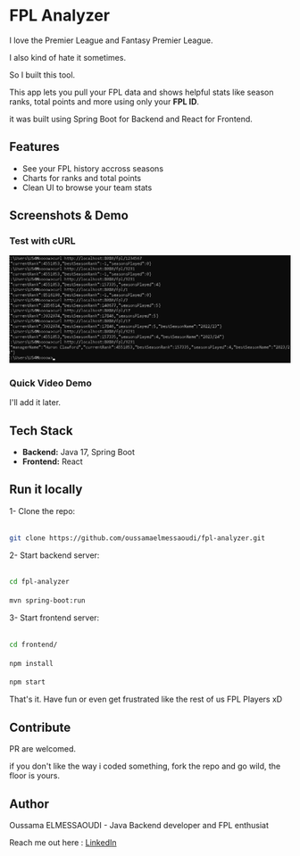 # FPL Analyzer 

I love the Premier League and Fantasy Premier League.

I also kind of hate it sometimes.

So I built this tool.

This app lets you pull your FPL data and shows helpful stats like season ranks, total points and more using only your **FPL ID**.

it was built using Spring Boot for Backend and React for Frontend.

## Features
- See your FPL history accross seasons
- Charts for ranks and total points
- Clean UI to browse your team stats

## Screenshots & Demo

### Test with cURL

![Testing the API using cURL](assets/testing-using-curl.png)

### Quick Video Demo

I'll add it later.

## Tech Stack

- **Backend:** Java 17, Spring Boot
- **Frontend:** React

## Run it locally
1- Clone the repo:

```bash

git clone https://github.com/oussamaelmessaoudi/fpl-analyzer.git
```

2- Start backend server:

```bash

cd fpl-analyzer

mvn spring-boot:run 
```

3- Start frontend server:

```bash

cd frontend/

npm install

npm start
```


That's it. Have fun or even get frustrated like the rest of us FPL Players xD

## Contribute

PR are welcomed.

if you don't like the way i coded something, fork the repo and go wild, the floor is yours.

## Author

Oussama ELMESSAOUDI - Java Backend developer and FPL enthusiat

Reach me out here : [LinkedIn](https://www.linkedin.com/in/usama-elmessaoudi)
